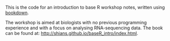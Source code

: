 This is the code for an introduction to base R workshop notes, written using [bookdown](https://github.com/rstudio/bookdown).

The workshop is aimed at biologists with no previous programming experience and with a focus on analysing RNA-sequencing data. The book can be found at: http://shians.github.io/baseR_intro/index.html.
